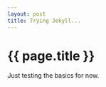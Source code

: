 ```yaml
---
layout: post
title: Trying Jekyll...
---
```


{{ page.title }}
===============

Just testing the basics for now.
